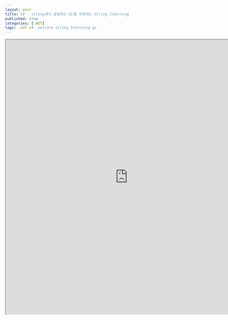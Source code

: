 ```yaml
---
layout: post
title: C# - string에서 발생하는 GC를 억제하는 String Interning
published: true
categories: [.NET]
tags: .net c# .netcore string Interning gc
---  
```

<iframe width="800" height="900" src="https://docs.google.com/document/d/e/2PACX-1vS5CU38k3Z7AE72PJw_sMhRYjsj5Kyx2Sx_xrCKbHL9kF5QJD9KfDqP2LGnouhphW1PSXn-be-xqAic/pub?embedded=true"></iframe>    
   